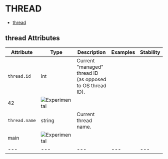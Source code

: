 
<!--- Hugo front matter used to generate the website version of this page:
--->

# THREAD

- [thread](#thread)


## thread Attributes

| Attribute  | Type | Description  | Examples  | Stability |
|---|---|---|---|---|
| `thread.id` | int | Current "managed" thread ID (as opposed to OS thread ID).  | 
42 | ![Experimental](https://img.shields.io/badge/-experimental-blue) |
| `thread.name` | string | Current thread name.  | 
main | ![Experimental](https://img.shields.io/badge/-experimental-blue) |
|---|---|---|---|---|


